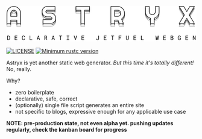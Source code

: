 <p align="center"><img src="https://raw.githubusercontent.com/monomadic/astryx/master/assets/logo.svg" /></p>

[![LICENSE](https://img.shields.io/badge/license-MIT-blue.svg)](LICENSE)
[![Minimum rustc version](https://img.shields.io/badge/rustc-1.42.0+-green.svg)](#rust-version-requirements)

Astryx is yet another static web generator. *But this time it's totally different!* No, really.

Why?

- zero boilerplate
- declarative, safe, correct
- (optionally) single file script generates an entire site
- not specific to blogs, expressive enough for any applicable use case

__NOTE: pre-production state, not even alpha yet. pushing updates regularly, check the kanban board for progress__
